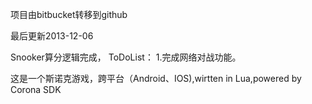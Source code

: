 项目由bitbucket转移到github

最后更新2013-12-06

Snooker算分逻辑完成，
ToDoList：
1.完成网络对战功能。




这是一个斯诺克游戏，跨平台（Android、IOS),wirtten in Lua,powered by Corona SDK
